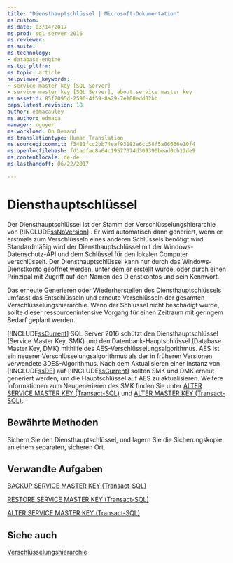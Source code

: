 ```yaml
---
title: "Diensthauptschlüssel | Microsoft-Dokumentation"
ms.custom: 
ms.date: 03/14/2017
ms.prod: sql-server-2016
ms.reviewer: 
ms.suite: 
ms.technology:
- database-engine
ms.tgt_pltfrm: 
ms.topic: article
helpviewer_keywords:
- service master key [SQL Server]
- service master key [SQL Server], about service master key
ms.assetid: 85f2095d-2590-4f59-8a29-7e100edd02bb
caps.latest.revision: 18
author: edmacauley
ms.author: edmaca
manager: cguyer
ms.workload: On Demand
ms.translationtype: Human Translation
ms.sourcegitcommit: f3481fcc2bb74eaf93182e6cc58f5a06666e10f4
ms.openlocfilehash: fd1adfac8a64c19577374d309390bead0cb12de9
ms.contentlocale: de-de
ms.lasthandoff: 06/22/2017

---
```

# <a name="service-master-key"></a>Diensthauptschlüssel
  Der Diensthauptschlüssel ist der Stamm der Verschlüsselungshierarchie von [!INCLUDE[ssNoVersion](../../../includes/ssnoversion-md.md)] . Er wird automatisch dann generiert, wenn er erstmals zum Verschlüsseln eines anderen Schlüssels benötigt wird. Standardmäßig wird der Diensthauptschlüssel mit der Windows-Datenschutz-API und dem Schlüssel für den lokalen Computer verschlüsselt. Der Diensthauptschlüssel kann nur durch das Windows-Dienstkonto geöffnet werden, unter dem er erstellt wurde, oder durch einen Prinzipal mit Zugriff auf den Namen des Dienstkontos und sein Kennwort.  
  
 Das erneute Generieren oder Wiederherstellen des Diensthauptschlüssels umfasst das Entschlüsseln und erneute Verschlüsseln der gesamten Verschlüsselungshierarchie. Wenn der Schlüssel nicht beschädigt wurde, sollte dieser ressourcenintensive Vorgang für einen Zeitraum mit geringem Bedarf geplant werden.  
  
 [!INCLUDE[ssCurrent](../../../includes/sscurrent-md.md)] SQL Server 2016 schützt den Diensthauptschlüssel (Service Master Key, SMK) und den Datenbank-Hauptschlüssel (Database Master Key, DMK) mithilfe des AES-Verschlüsselungsalgorithmus. AES ist ein neuerer Verschlüsselungsalgorithmus als der in früheren Versionen verwendete 3DES-Algorithmus. Nach dem Aktualisieren einer Instanz von [!INCLUDE[ssDE](../../../includes/ssde-md.md)] auf [!INCLUDE[ssCurrent](../../../includes/sscurrent-md.md)] sollten SMK und DMK erneut generiert werden, um die Hauptschlüssel auf AES zu aktualisieren. Weitere Informationen zum Neugenerieren des SMK finden Sie unter [ALTER SERVICE MASTER KEY &#40;Transact-SQL&#41;](../../../t-sql/statements/alter-service-master-key-transact-sql.md) und [ALTER MASTER KEY &#40;Transact-SQL&#41;](../../../t-sql/statements/alter-master-key-transact-sql.md).  
  
## <a name="best-practice"></a>Bewährte Methoden  
 Sichern Sie den Diensthauptschlüssel, und lagern Sie die Sicherungskopie an einem separaten, sicheren Ort.  
  
## <a name="related-tasks"></a>Verwandte Aufgaben  
 [BACKUP SERVICE MASTER KEY &#40;Transact-SQL&#41;](../../../t-sql/statements/backup-service-master-key-transact-sql.md)  
  
 [RESTORE SERVICE MASTER KEY &#40;Transact-SQL&#41;](../../../t-sql/statements/restore-service-master-key-transact-sql.md)  
  
 [ALTER SERVICE MASTER KEY &#40;Transact-SQL&#41;](../../../t-sql/statements/alter-service-master-key-transact-sql.md)  
  
## <a name="see-also"></a>Siehe auch  
 [Verschlüsselungshierarchie](../../../relational-databases/security/encryption/encryption-hierarchy.md)  
  
  

